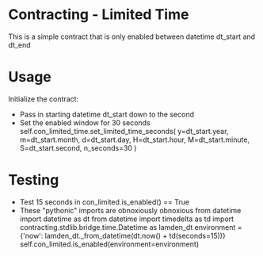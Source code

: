 # Contracting - Limited Time
This is a simple contract that is only enabled between datetime dt_start and dt_end

# Usage
Initialize the contract: 
- Pass in starting datetime dt_start down to the second
- Set the enabled window for 30 seconds
self.con_limited_time.set_limited_time_seconds(
   y=dt_start.year,
   m=dt_start.month,
   d=dt_start.day,
   H=dt_start.hour,
   M=dt_start.minute,
   S=dt_start.second,
   n_seconds=30
)

# Testing
- Test 15 seconds in con_limited.is_enabled() == True
- These "pythonic" imports are obnoxiously obnoxious
from datetime import datetime as dt
from datetime import timedelta as td
import contracting.stdlib.bridge.time.Datetime as lamden_dt
environment = {'now': lamden_dt._from_datetime(dt.now() + td(seconds=15))}
self.con_limited.is_enabled(environment=environment)
